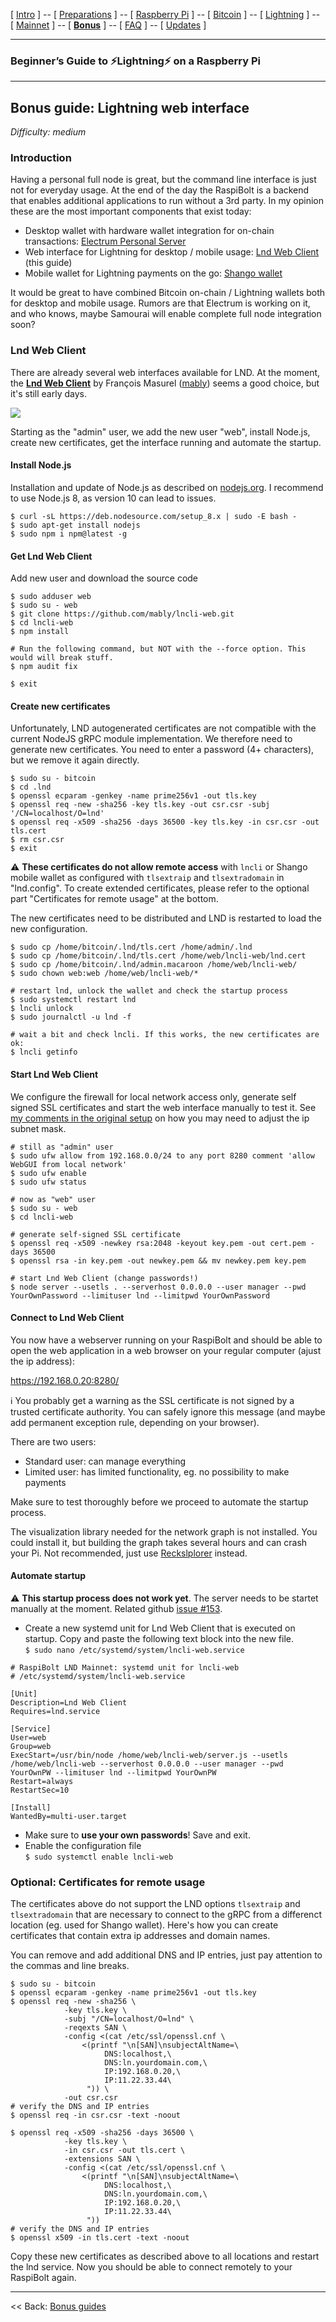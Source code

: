 [ [Intro](README.md) ] -- [ [Preparations](raspibolt_10_preparations.md) ] -- [ [Raspberry Pi](raspibolt_20_pi.md) ] -- [ [Bitcoin](raspibolt_30_bitcoin.md) ] -- [ [Lightning](raspibolt_40_lnd.md) ] -- [ [Mainnet](raspibolt_50_mainnet.md) ] -- [ [**Bonus**](raspibolt_60_bonus.md) ] -- [ [FAQ](raspibolt_faq.md) ] -- [ [Updates](raspibolt_updates.md) ]

------

### Beginner’s Guide to ️⚡Lightning️⚡ on a Raspberry Pi

------

## Bonus guide: Lightning web interface
*Difficulty: medium*

### Introduction

Having a personal full node is great, but the command line interface is just not for everyday usage. At the end of the day the RaspiBolt is a backend that enables additional applications to run without a 3rd party. In my opinion these are the most important components that exist today:

* Desktop wallet with hardware wallet integration for on-chain transactions: [Electrum Personal Server](https://github.com/Stadicus/guides/blob/master/raspibolt/raspibolt_64_electrum.md)
* Web interface for Lightning for desktop / mobile usage: <u>Lnd Web Client</u> (this guide)
* Mobile wallet for Lightning payments on the go: [Shango wallet](https://github.com/Stadicus/guides/blob/master/raspibolt/raspibolt_68_shango.md)

It would be great to have combined Bitcoin on-chain / Lightning wallets both for desktop and mobile usage. Rumors are that Electrum is working on it, and who knows, maybe Samourai will enable complete full node integration soon?

### Lnd Web Client

There are already several web interfaces available for LND. At the moment, the **[Lnd Web Client](https://github.com/mably/lncli-web/blob/master/README.md)** by François Masurel ([mably](https://keybase.io/mably)) seems a good choice, but it's still early days. 

![](images/60_lncliweb_gui.png)

Starting as the "admin" user, we add the new user "web", install Node.js, create new certificates, get the interface running and automate the startup.

#### Install Node.js

Installation and update of Node.js as described on [nodejs.org](https://nodejs.org/en/download/package-manager/#debian-and-ubuntu-based-linux-distributions). I recommend to use Node.js 8, as version 10 can lead to issues.

```
$ curl -sL https://deb.nodesource.com/setup_8.x | sudo -E bash -
$ sudo apt-get install nodejs
$ sudo npm i npm@latest -g
```

#### Get Lnd Web Client

Add new user and download the source code

```
$ sudo adduser web
$ sudo su - web
$ git clone https://github.com/mably/lncli-web.git
$ cd lncli-web
$ npm install

# Run the following command, but NOT with the --force option. This would will break stuff.
$ npm audit fix

$ exit
```

#### Create new certificates

Unfortunately, LND autogenerated certificates are not compatible with the current NodeJS gRPC module implementation. We therefore need to generate new certificates. You need to enter a password (4+ characters), but we remove it again directly. 

```
$ sudo su - bitcoin
$ cd .lnd
$ openssl ecparam -genkey -name prime256v1 -out tls.key
$ openssl req -new -sha256 -key tls.key -out csr.csr -subj '/CN=localhost/O=lnd'
$ openssl req -x509 -sha256 -days 36500 -key tls.key -in csr.csr -out tls.cert
$ rm csr.csr
$ exit
```

:warning: **These certificates do not allow remote access** with `lncli` or Shango mobile wallet as configured with `tlsextraip` and `tlsextradomain`  in "lnd.config". To create extended certificates, please refer to the optional part "Certificates for remote usage" at the bottom.

The new certificates need to be distributed and LND is restarted to load the new configuration.

```
$ sudo cp /home/bitcoin/.lnd/tls.cert /home/admin/.lnd
$ sudo cp /home/bitcoin/.lnd/tls.cert /home/web/lncli-web/lnd.cert
$ sudo cp /home/bitcoin/.lnd/admin.macaroon /home/web/lncli-web/
$ sudo chown web:web /home/web/lncli-web/*

# restart lnd, unlock the wallet and check the startup process
$ sudo systemctl restart lnd
$ lncli unlock
$ sudo journalctl -u lnd -f

# wait a bit and check lncli. If this works, the new certificates are ok:
$ lncli getinfo
```

#### Start Lnd Web Client

We configure the firewall for local network access only, generate self signed SSL certificates and start the web interface manually to test it. See [my comments in the original setup](https://github.com/Stadicus/guides/blob/master/raspibolt/raspibolt_20_pi.md#enabling-the-uncomplicated-firewall) on how you may need to adjust the ip subnet mask.

```
# still as "admin" user
$ sudo ufw allow from 192.168.0.0/24 to any port 8280 comment 'allow WebGUI from local network'
$ sudo ufw enable
$ sudo ufw status

# now as "web" user
$ sudo su - web
$ cd lncli-web

# generate self-signed SSL certificate
$ openssl req -x509 -newkey rsa:2048 -keyout key.pem -out cert.pem -days 36500
$ openssl rsa -in key.pem -out newkey.pem && mv newkey.pem key.pem

# start Lnd Web Client (change passwords!)
$ node server --usetls . --serverhost 0.0.0.0 --user manager --pwd YourOwnPassword --limituser lnd --limitpwd YourOwnPassword
```

#### Connect to Lnd Web Client

You now have a webserver running on your RaspiBolt and should be able to open the web application in a web browser on your regular computer (ajust the ip address):

https://192.168.0.20:8280/

:information_source: You probably get a warning as the SSL certificate is not signed by a trusted certificate authority. You can safely ignore this message (and maybe add permanent exception rule, depending on your browser).

There are two users:

* Standard user: can manage everything
* Limited user: has limited functionality, eg. no possibility to make payments

Make sure to test thoroughly before we proceed to automate the startup process.

The visualization library needed for the network graph is not installed. You could install it, but building the graph takes several hours and can crash your Pi. Not recommended, just use [Reckslplorer](https://lnmainnet.gaben.win/#) instead.

#### Automate startup 

:warning: **This startup process does not work yet**. The server needs to be startet manually at the moment. Related github [issue #153](https://github.com/mably/lncli-web/issues/153).

* Create a new systemd unit for Lnd Web Client that is executed on startup. Copy and paste the following text block into the new file.  
  `$ sudo nano /etc/systemd/system/lncli-web.service` 

```
# RaspiBolt LND Mainnet: systemd unit for lncli-web
# /etc/systemd/system/lncli-web.service

[Unit]
Description=Lnd Web Client
Requires=lnd.service

[Service]
User=web
Group=web
ExecStart=/usr/bin/node /home/web/lncli-web/server.js --usetls /home/web/lncli-web --serverhost 0.0.0.0 --user manager --pwd YourOwnPW --limituser lnd --limitpwd YourOwnPW
Restart=always
RestartSec=10

[Install]
WantedBy=multi-user.target
```

* Make sure to **use your own passwords**! Save and exit.
* Enable the configuration file  
   `$ sudo systemctl enable lncli-web`

### Optional: Certificates for remote usage

The certificates above do not support the LND options `tlsextraip` and `tlsextradomain` that are necessary to connect to the gRPC from a differenct location (eg. used for Shango wallet). Here's how you can create certificates that contain extra ip addresses and domain names. 

You can remove and add additional DNS and IP entries, just pay attention to the commas and line breaks. 

```
$ sudo su - bitcoin
$ openssl ecparam -genkey -name prime256v1 -out tls.key
$ openssl req -new -sha256 \
            -key tls.key \
            -subj "/CN=localhost/O=lnd" \
            -reqexts SAN \
            -config <(cat /etc/ssl/openssl.cnf \
                <(printf "\n[SAN]\nsubjectAltName=\
                     DNS:localhost,\
                     DNS:ln.yourdomain.com,\
                     IP:192.168.0.20,\
                     IP:11.22.33.44\
                 ")) \
            -out csr.csr
# verify the DNS and IP entries
$ openssl req -in csr.csr -text -noout

$ openssl req -x509 -sha256 -days 36500 \
            -key tls.key \
            -in csr.csr -out tls.cert \
            -extensions SAN \
            -config <(cat /etc/ssl/openssl.cnf \
                <(printf "\n[SAN]\nsubjectAltName=\
                     DNS:localhost,\
                     DNS:ln.yourdomain.com,\
                     IP:192.168.0.20,\
                     IP:11.22.33.44\
                 "))
# verify the DNS and IP entries
$ openssl x509 -in tls.cert -text -noout
```

Copy these new certificates as described above to all locations and restart the lnd service. Now you should be able to connect remotely to your RaspiBolt again.

------

<< Back: [Bonus guides](raspibolt_60_bonus.md) 
